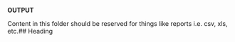 **OUTPUT**

Content in this folder should be reserved for things like reports i.e. csv, xls, etc.## Heading